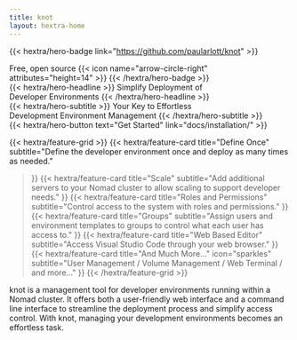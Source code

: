 ```yaml
---
title: knot
layout: hextra-home
---
```


{{< hextra/hero-badge link="https://github.com/paularlott/knot" >}}
  <div class="w-2 h-2 rounded-full bg-primary-400"></div>
  <span>Free, open source</span>
  {{< icon name="arrow-circle-right" attributes="height=14" >}}
{{< /hextra/hero-badge >}}

<div class="mt-6 mb-6">
{{< hextra/hero-headline >}}
  Simplify Deployment of&nbsp;<br class="sm:block hidden" />Developer Environments
{{< /hextra/hero-headline >}}
</div>

<div class="mb-12">
{{< hextra/hero-subtitle >}}
  Your Key to Effortless&nbsp;<br class="sm:block hidden" />Development Environment Management
{{< /hextra/hero-subtitle >}}
</div>

<div class="mb-6">
{{< hextra/hero-button text="Get Started" link="docs/installation/" >}}
</div>

<div class="mt-6"></div>

{{< hextra/feature-grid >}}
  {{< hextra/feature-card
    title="Define Once"
    subtitle="Define the developer environment once and deploy as many times as needed."
  >}}
  {{< hextra/feature-card
    title="Scale"
    subtitle="Add additional servers to your Nomad cluster to allow scaling to support developer needs."
  >}}
  {{< hextra/feature-card
    title="Roles and Permissions"
    subtitle="Control access to the system with roles and permissions."
  >}}
  {{< hextra/feature-card
    title="Groups"
    subtitle="Assign users and environment templates to groups to control what each user has access to."
  >}}
  {{< hextra/feature-card
    title="Web Based Editor"
    subtitle="Access Visual Studio Code through your web browser."
  >}}
  {{< hextra/feature-card
    title="And Much More..."
    icon="sparkles"
    subtitle="User Management / Volume Management / Web Terminal / and more..."
  >}}
{{< /hextra/feature-grid >}}

<div class="mt-12">
knot is a management tool for developer environments running within a Nomad cluster. It offers both a user-friendly web interface and a command line interface to streamline the deployment process and simplify access control. With knot, managing your development environments becomes an effortless task.
</div>
